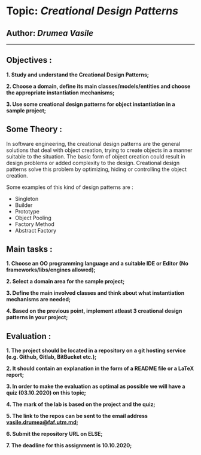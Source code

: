 # Topic: *Creational Design Patterns*
## Author: *Drumea Vasile*
------
## Objectives :
__1. Study and understand the Creational Design Patterns;__

__2. Choose a domain, define its main classes/models/entities and choose the appropriate instantiation mechanisms;__

__3. Use some creational design patterns for object instantiation in a sample project;__

## Some Theory :
In software engineering, the creational design patterns are the general solutions that deal with object creation, trying to create objects in a manner suitable to the situation. The basic form of object creation could result in design problems or added complexity to the design. Creational design patterns solve this problem by optimizing, hiding or controlling the object creation.

Some examples of this kind of design patterns are :

   * Singleton
   * Builder
   * Prototype
   * Object Pooling
   * Factory Method
   * Abstract Factory
   
## Main tasks :
__1. Choose an OO programming language and a suitable IDE or Editor (No frameworks/libs/engines allowed);__

__2. Select a domain area for the sample project;__

__3. Define the main involved classes and think about what instantiation mechanisms are needed;__

__4. Based on the previous point, implement atleast 3 creational design patterns in your project;__

## Evaluation :
__1. The project should be located in a repository on a git hosting service (e.g. Github, Gitlab, BitBucket etc.);__

__2. It should contain an explanation in the form of a README file or a LaTeX report;__

__3. In order to make the evaluation as optimal as possible we will have a quiz (03.10.2020) on this topic;__

__4. The mark of the lab is based on the project and the quiz;__

__5. The link to the repos can be sent to the email address vasile.drumea@faf.utm.md;__

__6. Submit the repository URL on ELSE;__

__7. The deadline for this assignment is 10.10.2020;__
